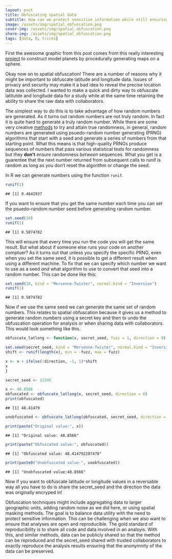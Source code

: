 ```yaml
---
layout: post
title: Obfuscating spatial data
subtitle: How can we protect sensitive information while still ensuring reproducibility?
image: /assets/img/spatial_obfuscation.png
cover-img: /assets/img/spatial_obfuscation.png
share-img: /assets/img/spatial_obfuscation.png
tags: [data, R, tricks]
---
```


First the awesome graphic from this post comes from this really
interesting
[project](https://www.redblobgames.com/x/1843-planet-generation/) to
construct model planets by procedurally generating maps on a sphere.

Okay now on to spatial obfuscation! There are a number of reasons why it
might be important to obfuscate latitude and longitude data. Issues of
privacy and security may make it a bad idea to reveal the precise
location data was collected. I wanted to make a quick and dirty way to
obfuscate latitutde and longitude data for a study while at the same
time retaining the ability to share the raw data with collaborators.

The simplest way to do this is to take advantage of how random numbers
are generated. As it turns out random numbers are not truly random. In
fact it is quite hard to generate a truly random number. While there are
some very creative
[methods](https://blog.cloudflare.com/randomness-101-lavarand-in-production)
to try and attain true randomness, in general, random numbers are
generated using psuedo-random number generating (PRNG) algorithms that
start with a seed and generate a series of numbers from that starting
point. What this means is that high-quality PRNGs produce sequences of
numbers that pass various statistical tests for randomness but they
**don’t** ensure randomness *between* sequences. What you get is a
guarentee that the next number returned from subsequent calls to runif
is random as long as you don’t reset the algorithm or change the seed.

In R we can generate numbers using the function `runif`.

``` r
runif(1)
```

    ## [1] 0.4642937

If you want to ensure that you get the same number each time you can set
the psuedo-random number seed before generating random number.

``` r
set.seed(10)
runif(1)
```

    ## [1] 0.5074782

This will ensure that every time you run the code you will get the same
result. But what about if someone else runs your code on another
comptuer? As it turns out that unless you specify the specific PRNG,
even when you set the same seed, it is possible to get a different
result when using a different machine. To fix that we can specify which
number we want to use as a seed *and* what algorithm to use to convert
that seed into a random number. This can be done like this:

``` r
set.seed(10, kind = "Mersenne-Twister", normal.kind = "Inversion")
runif(1)
```

    ## [1] 0.5074782

Now if we use the same seed we can generate the same set of random
numbers. This relates to spatial obfuscation because it gives us a
method to generate random numbers using a secret key and then to undo
the obfuscation operation for analysis or when sharing data with
collaborators. This would look something like this.

``` r
obfuscate_latlong <- function(x, secret_seed, fuzz = 1, direction = 0) {

set.seed(secret_seed, kind = "Mersenne-Twister", normal.kind = "Inversion")
shift <- runif(length(x), min = -fuzz, max = fuzz)

x <- x + ifelse(!direction, -1, 1)*shift
x
} 

secret_seed <- 12345

x <- 48.8566
obfuscated <- obfuscate_latlong(x, secret_seed, direction = 0)
print(obfuscated)
```

    ## [1] 48.41479

``` r
unobfuscated <- obfuscate_latlong(obfuscated, secret_seed, direction = 1)

print(paste("Original value:", x))
```

    ## [1] "Original value: 48.8566"

``` r
print(paste("Obfuscated value:", obfuscated))
```

    ## [1] "Obfuscated value: 48.414792207478"

``` r
print(paste0("Unobfuscated value:", unobfuscated))
```

    ## [1] "Unobfuscated value:48.8566"

Now if you want to obfuscate latitude or longitude values in a
reversable way all you have to do is share the secret_seed and the
direction the data was originally encryped in!

Obfuscation techniques might include aggregating data to larger
geographic units, adding random noise as we did here, or using spatial
masking methods. The goal is to balance data utility with the need to
protect sensitive information. This can be challenging when we also want
to ensure that analyses are open and reproducible. The gold standard of
reproducibility is to share all code and data involved in an analsyis.
With this, and similar methods, data can be publicly shared so that the
method can be reproduced and the secret_seed shared with trusted
collaborators to exactly reproduce the analysis results ensuring that
the anonymnity of the data can be preserved.
